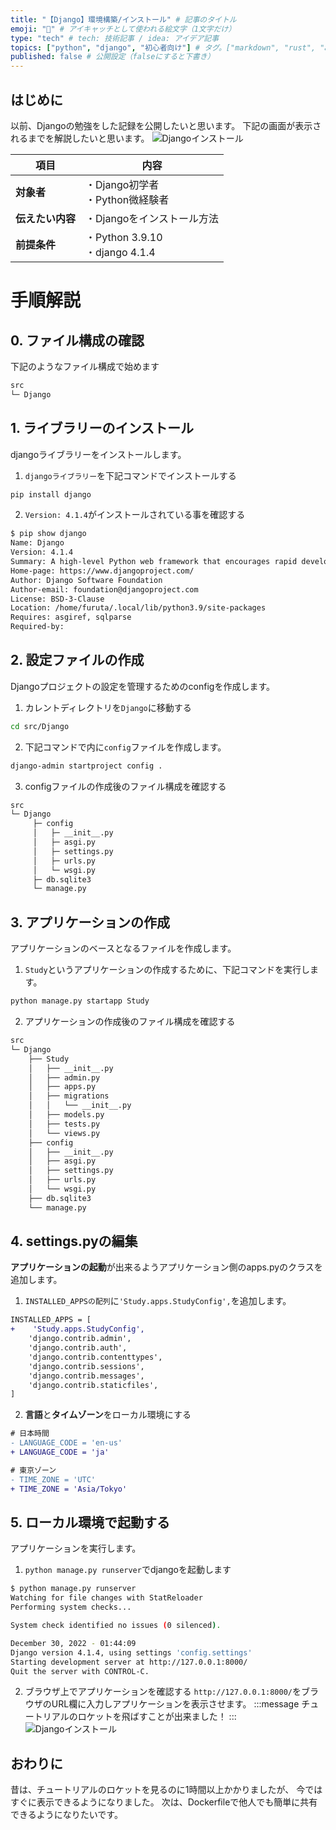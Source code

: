 ```yaml
---
title: "【Django】環境構築/インストール" # 記事のタイトル
emoji: "🚀" # アイキャッチとして使われる絵文字（1文字だけ）
type: "tech" # tech: 技術記事 / idea: アイデア記事
topics: ["python", "django", "初心者向け"] # タグ。["markdown", "rust", "aws"]のように指定する
published: false # 公開設定（falseにすると下書き）
---
```

## はじめに
以前、Djangoの勉強をした記録を公開したいと思います。
下記の画面が表示されるまでを解説したいと思います。
![Djangoインストール](/images/django-install.png)


|  項目  | 内容  |
| ---- | ---- |
|  **対象者**  |  ・Django初学者<br>・Python微経験者  |
|  **伝えたい内容**  |  ・Djangoをインストール方法  |
|  **前提条件**  |  ・Python 3.9.10<br>・django 4.1.4 |

# 手順解説

## 0. ファイル構成の確認
下記のようなファイル構成で始めます
```bash
src
└─ Django
```

## 1. ライブラリーのインストール
djangoライブラリーをインストールします。
1. `djangoライブラリー`を下記コマンドでインストールする
```bash
pip install django
```
2. `Version: 4.1.4`がインストールされている事を確認する
```bash
$ pip show django
Name: Django
Version: 4.1.4
Summary: A high-level Python web framework that encourages rapid development and clean, pragmatic design.
Home-page: https://www.djangoproject.com/
Author: Django Software Foundation
Author-email: foundation@djangoproject.com
License: BSD-3-Clause
Location: /home/furuta/.local/lib/python3.9/site-packages
Requires: asgiref, sqlparse
Required-by: 
```

## 2. 設定ファイルの作成
Djangoプロジェクトの設定を管理するためのconfigを作成します。

1. カレントディレクトリを`Django`に移動する
```bash
cd src/Django
```
2. 下記コマンドで内に`config`ファイルを作成します。
```bash
django-admin startproject config .
```
3. configファイルの作成後のファイル構成を確認する
```bash
src
└─ Django
     ├─ config
     │   ├─ __init__.py
     │   ├─ asgi.py
     │   ├─ settings.py
     │   ├─ urls.py
     │   └─ wsgi.py
     ├─ db.sqlite3
     └─ manage.py
```

## 3. アプリケーションの作成
アプリケーションのベースとなるファイルを作成します。
1. `Study`というアプリケーションの作成するために、下記コマンドを実行します。
```bash
python manage.py startapp Study
```
2. アプリケーションの作成後のファイル構成を確認する
```bash
src
└─ Django
	├── Study
	│   ├── __init__.py
	│   ├── admin.py
	│   ├── apps.py
	│   ├── migrations
	│   │   └── __init__.py
	│   ├── models.py
	│   ├── tests.py
	│   └── views.py
	├── config
	│   ├── __init__.py
	│   ├── asgi.py
	│   ├── settings.py
	│   ├── urls.py
	│   └── wsgi.py
	├── db.sqlite3
	└── manage.py
```

## 4. settings.pyの編集
**アプリケーションの起動**が出来るようアプリケーション側のapps.pyのクラスを追加します。
1. `INSTALLED_APPSの配列`に`'Study.apps.StudyConfig',`を追加します。
```diff python: settings.py
INSTALLED_APPS = [
+    'Study.apps.StudyConfig',
    'django.contrib.admin',
    'django.contrib.auth',
    'django.contrib.contenttypes',
    'django.contrib.sessions',
    'django.contrib.messages',
    'django.contrib.staticfiles',
]
```
2. **言語**と**タイムゾーン**をローカル環境にする
```diff python: settings.py
# 日本時間
- LANGUAGE_CODE = 'en-us'
+ LANGUAGE_CODE = 'ja'

# 東京ゾーン
- TIME_ZONE = 'UTC'
+ TIME_ZONE = 'Asia/Tokyo'
```
## 5. ローカル環境で起動する
アプリケーションを実行します。
1. `python manage.py runserver`でdjangoを起動します
```bash
$ python manage.py runserver
Watching for file changes with StatReloader
Performing system checks...

System check identified no issues (0 silenced).

December 30, 2022 - 01:44:09
Django version 4.1.4, using settings 'config.settings'
Starting development server at http://127.0.0.1:8000/
Quit the server with CONTROL-C.
```
2. ブラウザ上でアプリケーションを確認する
`http://127.0.0.1:8000/`をブラウザのURL欄に入力しアプリケーションを表示させます。
:::message
チュートリアルのロケットを飛ばすことが出来ました！
:::
![Djangoインストール](/images/django-install.png)

## おわりに
昔は、チュートリアルのロケットを見るのに1時間以上かかりましたが、
今ではすぐに表示できるようになりました。
次は、Dockerfileで他人でも簡単に共有できるようになりたいです。


